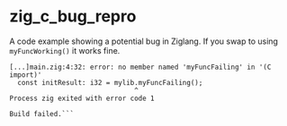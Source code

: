 # zig_c_bug_repro
A code example showing a potential bug in Ziglang. If you swap to using `myFuncWorking()` it works fine.

```zig build
[...]main.zig:4:32: error: no member named 'myFuncFailing' in '(C import)'
  const initResult: i32 = mylib.myFuncFailing();
                               ^
Process zig exited with error code 1

Build failed.```
